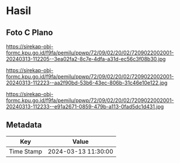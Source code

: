 # Hasil

## Foto C Plano

https://sirekap-obj-formc.kpu.go.id/f9fa/pemilu/ppwp/72/09/02/20/02/7209022002001-20240313-112205--3ea02fa2-8c7e-4dfa-a31d-ec56c3f08b30.jpg

https://sirekap-obj-formc.kpu.go.id/f9fa/pemilu/ppwp/72/09/02/20/02/7209022002001-20240313-112223--aa2f90bd-53b6-43ec-806b-31c46e10e122.jpg

https://sirekap-obj-formc.kpu.go.id/f9fa/pemilu/ppwp/72/09/02/20/02/7209022002001-20240313-112233--e91a2671-0859-479b-a113-0fad5dc1d431.jpg


## Metadata

| Key        | Value               |
| ---------- | ------------------- |
| Time Stamp | 2024-03-13 11:30:00 |



